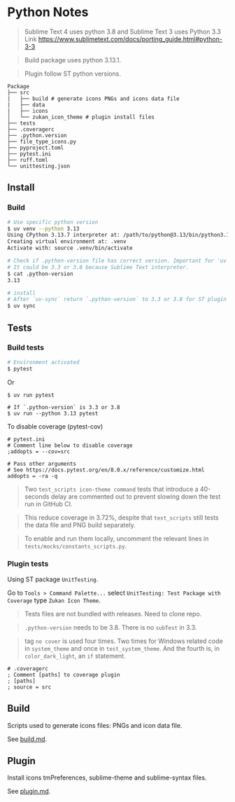 # Python Notes

> Sublime Text 4 uses python 3.8 and Sublime Text 3 uses Python 3.3  
Link https://www.sublimetext.com/docs/porting_guide.html#python-3-3  

> Build package uses python 3.13.1.  

> Plugin follow ST python versions.  

```
Package
├── src
|   ├── build # generate icons PNGs and icons data file
|   ├── data
|   ├── icons
│   └── zukan_icon_theme # plugin install files
├── tests
├── .coveragerc
├── .python.version
├── file_type_icons.py
├── pyproject.toml
├── pytest.ini
├── ruff.toml
└── unittesting.json
```

## Install

### Build

```sh
# Use specific python version
$ uv venv --python 3.13
Using CPython 3.13.7 interpreter at: /path/to/python@3.13/bin/python3.13
Creating virtual environment at: .venv
Activate with: source .venv/bin/activate

# Check if .python-version file has correct version. Important for 'uv sync'.
# It could be 3.3 or 3.8 because Sublime Text interpreter.
$ cat .python-version
3.13

# install
# After `uv-sync` return `.python-version` to 3.3 or 3.8 for ST plugin function properly.
$ uv sync
```

## Tests

### Build tests

```sh
# Environment activated
$ pytest
```
Or  
```
$ uv run pytest

# If `.python-version` is 3.3 or 3.8
$ uv run --python 3.13 pytest
```

To disable coverage (pytest-cov)  
```
# pytest.ini
# Comment line below to disable coverage
;addopts = --cov=src

# Pass other arguments
# See https://docs.pytest.org/en/8.0.x/reference/customize.html
addopts = -ra -q
```

> Two `test_scripts icon-theme command` tests that introduce a 40-seconds delay are commented out to prevent slowing down the test run in GitHub CI.  

> This reduce coverage in 3.72%,  despite that `test_scripts` still tests the data file and PNG build separately.  

> To enable and run them locally, uncomment the relevant lines in `tests/mocks/constants_scripts.py`.  

### Plugin tests

Using ST package `UnitTesting`.  

Go to `Tools > Command Palette...` select `UnitTesting: Test Package with Coverage` type `Zukan Icon Theme`.  

> Tests files are not bundled with releases. Need to clone repo.  

> `.python-version` needs to be 3.8. There is no `subTest` in 3.3.

> tag `no cover` is used four times. Two times for Windows related code in `system_theme` and once in `test_system_theme`. And the fourth is, in `color_dark_light`, an `if` statement.

```
# .coveragerc
; Comment [paths] to coverage plugin
; [paths]
; source = src
```

## Build

Scripts used to generate icons files: PNGs and icon data file.  

See [build.md](https://github.com/53v3n3d4/Zukan-Icon-Theme/blob/main/docs/build.md).  

## Plugin

Install icons tmPreferences, sublime-theme and sublime-syntax files.  

See [plugin.md](https://github.com/53v3n3d4/Zukan-Icon-Theme/blob/main/docs/plugin.md).  
